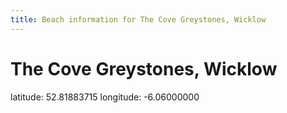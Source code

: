 ```yaml
---
title: Beach information for The Cove Greystones, Wicklow
---
```

# The Cove Greystones, Wicklow 

<div class="location-info">latitude: 52.81883715 longitude: -6.06000000</div>
<div id="met-eireann-warnings"></div>
<div></div>